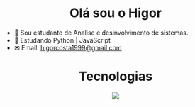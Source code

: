 <h1 align="center">
Olá sou o Higor
</h1>
 
- 🔭 Sou estudante de Analise e desinvolvimento de sistemas.
- 🌱 Estudando Python | JavaScript
- ✉ Email: higorcosta1999@gmail.com

<h1 align="center">
Tecnologias
</h1>
  
<!--- skillicons --->
<p align="center">
  <a href="https://skillicons.dev">
    <img src="https://skillicons.dev/icons?i=react,python,js,html,css,figma,bootstrap" />
  </a>
</p>
 




